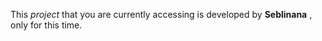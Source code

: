 This *project* that you are currently accessing is developed by __Seblinana__ , only for this time.
